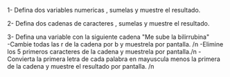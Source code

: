 1-  Defina dos variables numericas , sumelas y muestre el resultado.

2- Defina dos cadenas de caracteres , sumelas y muestre el resultado. 

3- Defina una variable con la siguiente cadena "Me sube la bilirrubina"  
     -Cambie todas las r de la cadena por b y muestrela por pantalla. /n
     -Elimine los 5 primeros caracteres de la cadena y muestrela por pantalla./n
     -Convierta la primera letra de cada palabra en mayuscula menos la primera de la cadena y muestre el resultado por pantalla. /n
